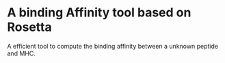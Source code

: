 # A binding Affinity tool based on Rosetta
A efficient tool to compute the binding affinity between a unknown peptide and MHC.
